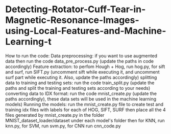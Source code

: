 # Detecting-Rotator-Cuff-Tear-in-Magnetic-Resonance-Images-using-Local-Features-and-Machine-Learning-t

How to run the code:
Data preprocessing: if you want to use augmented data then run the code data_pre_process.py (update the paths in code accordingly)
Feature extraction: to perfom Hough + Hog, run hog.py, for sift and surf, run SIFT.py (uncomment sift while executing it, and uncomment surf part while executing it. Also, update the paths accordingly)
splitting data to training and testing sets: run the code train_split.py (update the paths and split the training and testing sets according to your needs)
converting data to IDX format: run the code mnist_create.py (update the paths accordingly), these data sets will be used in the machine learning models)
Running the models: run the mnist_create.py file to create test and training idx files with labels for each of HOG, SIFT, SURF
then place all the 4 files generated by mnist_create.py in the folder MNIST_dataset_loader/dataset under each model's folder
then for KNN, run knn.py, for SVM, run svm.py, for CNN run cnn_code.py
